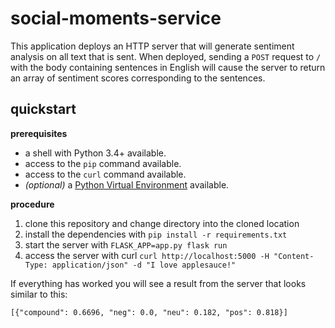 # social-moments-service

This application deploys an HTTP server that will generate sentiment analysis
on all text that is sent. When deployed, sending a `POST` request to `/` with
the body containing sentences in English will cause the server to return an
array of sentiment scores corresponding to the sentences.

## quickstart

**prerequisites**
* a shell with Python 3.4+ available.
* access to the `pip` command available.
* access to the `curl` command available.
* _(optional)_ a
  [Python Virtual Environment](https://virtualenv.pypa.io/en/stable/)
  available.

**procedure**
1. clone this repository and change directory into the cloned location
1. install the dependencies with `pip install -r requirements.txt`
1. start the server with `FLASK_APP=app.py flask run`
1. access the server with curl
   `curl http://localhost:5000 -H "Content-Type: application/json" -d "I love applesauce!"`

If everything has worked you will see a result from the server
that looks similar to this:

```
[{"compound": 0.6696, "neg": 0.0, "neu": 0.182, "pos": 0.818}]
```
